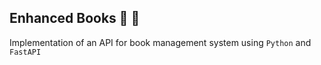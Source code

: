 ## Enhanced Books :tada: :rocket:
Implementation of an API for book management system using `Python` and `FastAPI`
